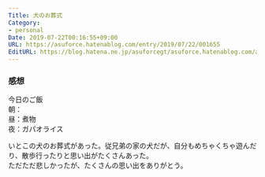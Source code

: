 ```yaml
---
Title: 犬のお葬式
Category:
- personal
Date: 2019-07-22T00:16:55+09:00
URL: https://asuforce.hatenablog.com/entry/2019/07/22/001655
EditURL: https://blog.hatena.ne.jp/asuforcegt/asuforce.hatenablog.com/atom/entry/26006613375843351
---
```


### 感想
今日のご飯  
朝：  
昼：煮物  
夜：ガパオライス

いとこの犬のお葬式があった。従兄弟の家の犬だが、自分もめちゃくちゃ遊んだり、散歩行ったりと思い出がたくさんあった。  
ただただ悲しかったが、たくさんの思い出をありがとう。
